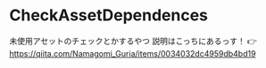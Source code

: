 # CheckAssetDependences
未使用アセットのチェックとかするやつ
説明はこっちにあるっす！
👉https://qiita.com/Namagomi_Guria/items/0034032dc4959db4bd19
